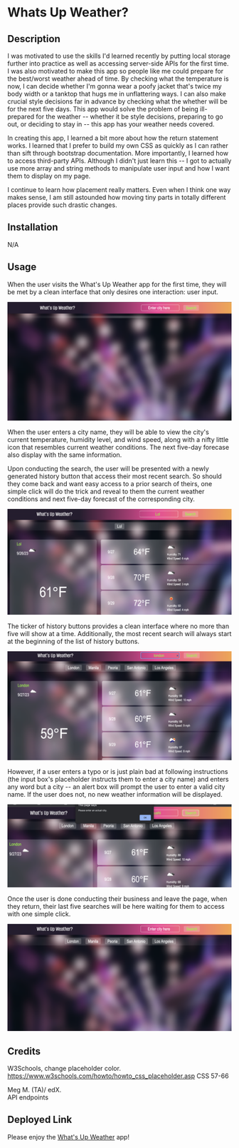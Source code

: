 # Whats Up Weather?

## Description

I was motivated to use the skills I'd learned recently by putting local storage further into practice as well as accessing server-side APIs for the first time.
I was also motivated to make this app so people like me could prepare for the best/worst weather ahead of time.
By checking what the temperature is now, I can decide whether I'm gonna wear a poofy jacket that's twice my body width or a tanktop that hugs me in unflattering ways.
I can also make crucial style decisions far in advance by checking what the whether will be for the next five days.
This app would solve the problem of being ill-prepared for the weather -- whether it be style decisions, preparing to go out, or deciding to stay in -- this app has your weather needs covered.

In creating this app, I learned a bit more about how the return statement works.
I learned that I prefer to build my own CSS as quickly as I can rather than sift through bootstrap documentation.
More importantly, I learned how to access third-party APIs.
Although I didn't just learn this -- I got to actually use more array and string methods to manipulate user input and how I want them to display on my page.

I continue to learn how placement really matters. Even when I think one way makes sense, I am still astounded how moving tiny parts in totally different places provide such drastic changes.


## Installation

N/A

## Usage

When the user visits the What's Up Weather app for the first time, they will be met by a clean interface that only desires one interaction: user input.

![Page Load is clean with just input box and search button](./assets/images/load.png)

When the user enters a city name, they will be able to view the city's current temperature, humidity level, and wind speed, along with a nifty little icon that resembles current weather conditions. The next five-day forecase also display with the same information.

Upon conducting the search, the user will be presented with a newly generated history button that access their most recent search. So should they come back and want easy access to a prior search of theirs, one simple click will do the trick and reveal to them the current weather conditions and next five-day forecast of the corresponding city.

![One click does all the magic](./assets/images/search.png)

The ticker of history buttons provides a clean interface where no more than five will show at a time. Additionally, the most recent search will always start at the beginning of the list of history buttons.

![No more than five search history buttons will show](./assets/images/five.png)

However, if a user enters a typo or is just plain bad at following instructions (the input box's placeholder instructs them to enter a city name) and enters any word but a city -- an alert box will prompt the user to enter a valid city name. If the user does not, no new weather information will be displayed.

![Alert for invalid city names](./assets/images/checkvalid.png)

Once the user is done conducting their business and leave the page, when they return, their last five searches will be here waiting for them to access with one simple click.

![Your last five searches will be here waiting for you](./assets/images/wait.png)


## Credits

W3Schools, change placeholder color.  
https://www.w3schools.com/howto/howto_css_placeholder.asp
CSS 57-66

Meg M. (TA)/ edX.  
API endpoints

## Deployed Link
Please enjoy the [What's Up Weather](url) app!